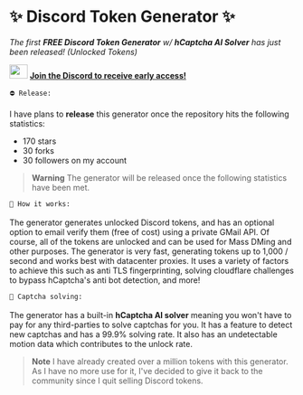 # ✨ Discord Token Generator ✨
*The first **FREE Discord Token Generator** w/ **hCaptcha AI Solver** has just been released! (Unlocked Tokens)*

<a href="https://discord.gg/v5CwpPq3PS"><img src="https://user-images.githubusercontent.com/64490610/221732452-eb00d4aa-3ea3-4537-a710-8e9b5740cc24.png" height="25" width="32" /></a> **[Join the Discord to receive early access!](https://discord.gg/v5CwpPq3PS)**

`⛔️ Release:`
<br><br>
I have plans to **release** this generator once the repository hits the following statistics:
- 170 stars
- 30 forks
- 30 followers on my account

> **Warning** The generator will be released once the following statistics have been met.

`📝 How it works:`
<br><br>
The generator generates unlocked Discord tokens, and has an optional option to email verify them (free of cost) using a private GMail API. Of course, all of the tokens are unlocked and can be used for Mass DMing and other purposes. The generator is very fast, generating tokens up to 1,000 / second and works best with datacenter proxies. It uses a variety of factors to achieve this such as anti TLS fingerprinting, solving cloudflare challenges to bypass hCaptcha's anti bot detection, and more!

`🤖 Captcha solving:`
<br><br>
The generator has a built-in **hCaptcha AI solver** meaning you won't have to pay for any third-parties to solve captchas for you. It has a feature to detect new captchas and has a 99.9% solving rate. It also has an undetectable motion data which contributes to the unlock rate.

> **Note** I have already created over a million tokens with this generator. As I have no more use for it, I've decided to give it back to the community since I quit selling Discord tokens. 
